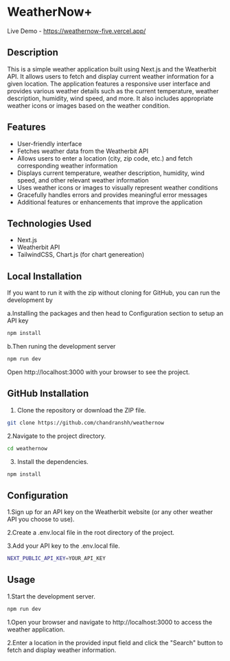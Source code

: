 # WeatherNow+
Live Demo - https://weathernow-five.vercel.app/

## Description

This is a simple weather application built using Next.js and the Weatherbit API. It allows users to fetch and display current weather information for a given location. The application features a responsive user interface and provides various weather details such as the current temperature, weather description, humidity, wind speed, and more. It also includes appropriate weather icons or images based on the weather condition.

## Features

- User-friendly interface
- Fetches weather data from the Weatherbit API
- Allows users to enter a location (city, zip code, etc.) and fetch corresponding weather information
- Displays current temperature, weather description, humidity, wind speed, and other relevant weather information
- Uses weather icons or images to visually represent weather conditions
- Gracefully handles errors and provides meaningful error messages
- Additional features or enhancements that improve the application

## Technologies Used

- Next.js
- Weatherbit API
- TailwindCSS, Chart.js (for chart genereation)

## Local Installation

If you want to run it with the zip without cloning for GitHub, you can run the development by

a.Installing the packages and then head to Configuration section to setup an API key

```bash
npm install
```

b.Then runing the development server

```bash
npm run dev
```

Open http://localhost:3000 with your browser to see the project.

## GitHub Installation

1. Clone the repository or download the ZIP file.

```bash
git clone https://github.com/chandranshh/weathernow
```

2.Navigate to the project directory.

```bash
cd weathernow
```

3. Install the dependencies.

```bash
npm install
```

## Configuration

1.Sign up for an API key on the Weatherbit website (or any other weather API you choose to use).

2.Create a .env.local file in the root directory of the project.

3.Add your API key to the .env.local file.

```bash
NEXT_PUBLIC_API_KEY=YOUR_API_KEY 
```

## Usage

1.Start the development server.

```bash
npm run dev
```

1.Open your browser and navigate to http://localhost:3000 to access the weather application.

2.Enter a location in the provided input field and click the "Search" button to fetch and display weather information.

